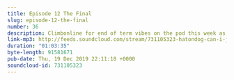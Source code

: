 ```yaml
---
title: Episode 12 The Final
slug: episode-12-the-final
number: 36
description: Climbonline for end of term vibes on the pod this week as we take in the final episode and also the final rendition of ‘round the earth, round the moon’. Plenty to enjoy in this week’s pod including 3 Arts &amp; Humanities grads trying to understand recruitment, Stu’s Jemelin themed prison erotica and a lengthy section on sliced bread. As ever, get in touch with us at @siobhainma @stuartmcp and @gemmaflynn to tell us if you think that Dean truly understands what Steven Spielberg does.
link-mp3: http://feeds.soundcloud.com/stream/731105323-hatondog-can-i-just-say-ep36-episode-12-the-final.mp3
duration: "01:03:35"
byte-length: 91581671
pub-date: Thu, 19 Dec 2019 22:11:18 +0000
soundcloud-id: 731105323
---
```

